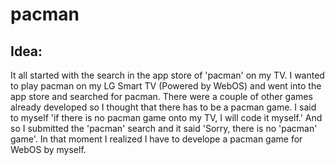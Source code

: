 # pacman

## Idea:
It all started with the search in the app store of 'pacman' on my TV. I wanted to play pacman on my LG Smart TV (Powered by WebOS) and went into the app store and searched for pacman. There were a couple of other games already developed so I thought that there has to be a pacman game. I said to myself 'if there is no pacman game onto my TV, I will code it myself.' And so I submitted the 'pacman' search and it said 'Sorry, there is no 'pacman' game'. In that moment I realized I have to develope a pacman game for WebOS by myself. 

